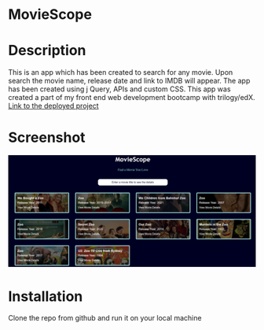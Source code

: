 # MovieScope

# Description 
This is an app which has been created to search for any movie. Upon search the movie name, release date and link to IMDB will appear. The app has been created using j Query, APIs and custom CSS. This app was created a part of my front end web development bootcamp with trilogy/edX.
[Link to the deployed project]()

# Screenshot 
![screenshot of movie search app](assets/images/screenshot.png "Screen shot of movie search app")

# Installation
Clone the repo from github and run it on your local machine


